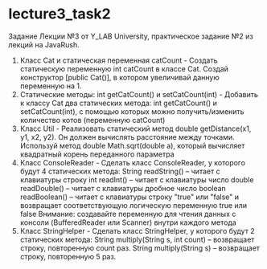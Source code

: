 # lecture3_task2

Задание Лекции №3 от Y_LAB University, практическое задание №2 из лекций на JavaRush.

1. Класс Cat и статическая переменная catCount - Создать статическую переменную int catCount в классе Cat. 
Создай конструктор [public Cat()], в котором увеличивай данную переменную на 1. 
2. Статические методы: int getCatCount() и setCatCount(int) - Добавить к классу Cat два статических метода: int getCatCount() и setCatCount(int), с помощью которых можно получить/изменить количество котов (переменную catCount) 
3. Класс Util - Реализовать статический метод double getDistance(x1, y1, x2, y2). 
Он должен вычислять расстояние между точками. 
Используй метод double Math.sqrt(double a), который вычисляет квадратный корень переданного параметра 
4. Класс ConsoleReader - Сделать класс ConsoleReader, у которого будут 4 статических метода: 
String readString() – читает с клавиатуры строку 
int readInt() – читает с клавиатуры число 
double readDouble() – читает с клавиатуры дробное число 
boolean readBoolean() – читает с клавиатуры строку "true" или "false" и возвращает соответствующую логическую переменную true или false 
Внимание: создавайте переменную для чтения данных с консоли (BufferedReader или Scanner) внутри каждого метода 
5. Класс StringHelper - Cделать класс StringHelper, у которого будут 2 статических метода: 
String multiply(String s, int count) – возвращает строку, повторенную count раз. 
String multiply(String s) – возвращает строку, повторенную 5 раз. 
